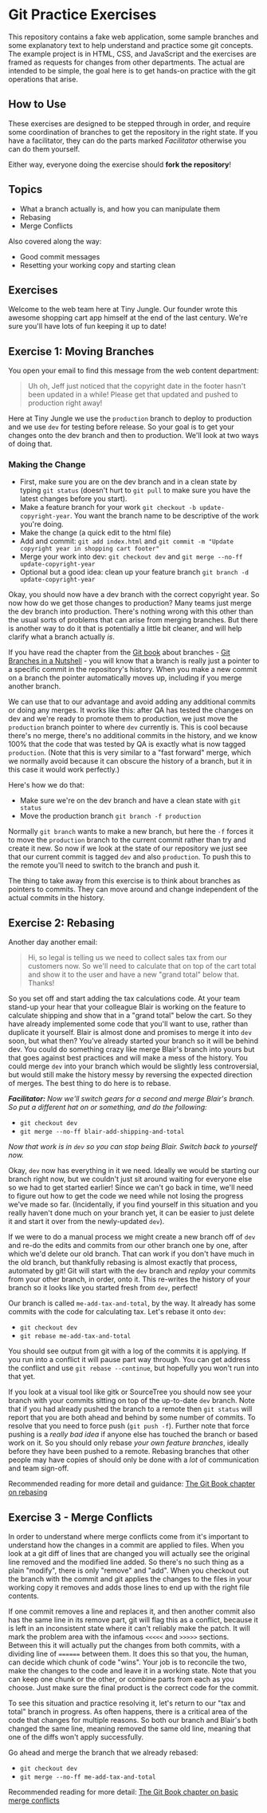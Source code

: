 # Git Practice Exercises

This repository contains a fake web application, some sample branches and some explanatory text
to help understand and practice some git concepts. The example project is in HTML, CSS, and JavaScript and
the exercises are framed as requests for changes from other departments. The actual are intended to be simple,
the goal here is to get hands-on practice with the git operations that arise.

## How to Use

These exercises are designed to be stepped through in order, and require some coordination of branches to
get the repository in the right state. If you have a facilitator, they can do the parts marked _Facilitator_
otherwise you can do them yourself.

Either way, everyone doing the exercise should **fork the repository**!

## Topics

   * What a branch actually is, and how you can manipulate them
   * Rebasing
   * Merge Conflicts

Also covered along the way:

   * Good commit messages
   * Resetting your working copy and starting clean

## Exercises

Welcome to the web team here at Tiny Jungle. Our founder wrote this awesome shopping cart app himself at the end of the
last century. We're sure you'll have lots of fun keeping it up to date!

## Exercise 1: Moving Branches

You open your email to find this message from the web content department:

> Uh oh, Jeff just noticed that the copyright date in the footer hasn't been updated in a while!
> Please get that updated and pushed to production right away!

Here at Tiny Jungle we use the `production` branch to deploy to production and we use `dev` for testing before
release. So your goal is to get your changes onto the dev branch and then to production. We'll look at two ways of
doing that.

### Making the Change

   * First, make sure you are on the dev branch and in a clean state by typing `git status` (doesn't hurt to `git pull`
     to make sure you have the latest changes before you start).
   * Make a feature branch for your work `git checkout -b update-copyright-year`. You want the branch name to be
     descriptive of the work you're doing.
   * Make the change (a quick edit to the html file)
   * Add and commit: `git add index.html` and `git commit -m "Update copyright year in shopping cart footer"`
   * Merge your work into dev: `git checkout dev` and `git merge --no-ff update-copyright-year`
   * Optional but a good idea: clean up your feature branch `git branch -d update-copyright-year`

Okay, you should now have a dev branch with the correct copyright year. So now how do we get those changes to 
production? Many teams just merge the dev branch into production. There's nothing wrong with this other than the usual
sorts of problems that can arise from merging branches. But there is another way to do it that is potentially a little 
bit cleaner, and will help clarify what a branch actually _is_.

If you have read the chapter from the [Git book](http://git-scm.com) about branches - 
[Git Branches in a Nutshell](https://git-scm.com/book/en/v2/Git-Branching-Branches-in-a-Nutshell#_create_new_branch) - 
you will know that a branch is really just a pointer to a specific commit in the repository's history. 
When you make a new commit on a branch the pointer automatically moves up, including if you merge another branch. 

We can use that to our advantage and avoid adding any additional commits or doing any merges. It works like this: after
QA has tested the changes on dev and we're ready to promote them to production, we just move the `production` branch
pointer to where `dev` currently is. This is cool because there's no merge, there's no additional commits in the history,
and we know 100% that the code that was tested by QA is exactly what is now tagged `production`. (Note that this is very 
similar to a "fast forward" merge, which we normally avoid because it can obscure the history of a branch, but it in 
this case it would work perfectly.)

Here's how we do that:

   * Make sure we're on the dev branch and have a clean state with `git status`
   * Move the production branch `git branch -f production`
   
Normally `git branch` wants to make a new branch, but here the `-f` forces it to move the `production` branch to the 
current commit rather than try and create it new. So now if we look at the state of our repository we just see that
our current commit is tagged `dev` and also `production`. To push this to the remote you'll need to switch to the 
branch and push it.

The thing to take away from this exercise is to think about branches as pointers to commits. They can move around and 
change independent of the actual commits in the history.

## Exercise 2: Rebasing

Another day another email:

> Hi, so legal is telling us we need to collect sales tax from our customers now. So we'll need to
> calculate that on top of the cart total and show it to the user and have a new "grand total" below
> that. Thanks!

So you set off and start adding the tax calculations code. At your team stand-up your hear that your colleague Blair is
working on the feature to calculate shipping and show that in a "grand total" below the cart. So they have already
implemented some code that you'll want to use, rather than duplicate it yourself. Blair is almost done and promises to 
merge it into `dev` soon, but what then? You've already started your branch so it will be behind dev. You could do 
something crazy like merge Blair's branch into yours but that goes against best practices and will make a mess of 
the history. You could merge `dev` into your branch which would be slightly less controversial, but would still make 
the history messy by reversing the expected direction of merges. The best thing to do here is to rebase.

_**Facilitator:** Now we'll switch gears for a second and merge Blair's branch. So put a different hat on or 
something, and do the following:_

   * `git checkout dev`
   * `git merge --no-ff blair-add-shipping-and-total`

_Now that work is in `dev` so you can stop being Blair. Switch back to yourself now._

Okay, `dev` now has everything in it we need. Ideally we would be starting our branch right now, but we couldn't just
sit around waiting for everyone else so we had to get started earlier! Since we can't go back in time, we'll need to 
figure out how to get the code we need while not losing the progress we've made so far. (Incidentally, if you find
yourself in this situation and you really haven't done much on your branch yet, it can be easier to just delete it and
start it over from the newly-updated `dev`). 

If we were to do a manual process we might create a new branch off of `dev` and re-do the edits and commits from our 
other branch one by one, after which we'd delete our old branch. That can work if you don't have much in the old branch,
but thankfully rebasing is almost exactly that process, automated by git! Git will start with the `dev` branch and 
_replay_ your commits from your other branch, in order, onto it. This re-writes the history of your branch so it looks
like you started fresh from `dev`, perfect!

Our branch is called `me-add-tax-and-total`, by the way. It already has some commits with the code for calculating tax.
Let's rebase it onto `dev`:

   * `git checkout dev`
   * `git rebase me-add-tax-and-total`
   
You should see output from git with a log of the commits it is applying. If you run into a conflict it will pause part
way through. You can get address the conflict and use `git rebase --continue`, but hopefully you won't run into that yet.

If you look at a visual tool like gitk or SourceTree you should now see your branch with your commits sitting on top of
the up-to-date `dev` branch. Note that if you had already pushed the branch to a remote then `git status` will report
that you are both ahead and behind by some number of commits. To resolve that you need to force push (`git push -f`).
Further note that force pushing is a _really bad idea_ if anyone else has touched the branch or based work on it. So you
should only rebase _your own feature branches_, ideally before they have been pushed to a remote. Rebasing branches that
other people may have copies of should only be done with a _lot_ of communication and team sign-off.

Recommended reading for more detail and guidance: [The Git Book chapter on rebasing](https://git-scm.com/book/en/v2/Git-Branching-Rebasing)

## Exercise 3 - Merge Conflicts

In order to understand where merge conflicts come from it's important to understand how the changes in a commit are 
applied to files. When you look at a git diff of lines that are changed you will actually see the original line removed
and the modified line added. So there's no such thing as a plain "modify", there is only "remove" and "add". When you
checkout out the branch with the commit and git applies the changes to the files in your working copy it removes and
adds those lines to end up with the right file contents. 

If one commit removes a line and replaces it, and then another commit also has the same line in its remove part, git 
will flag this as a conflict, because it is left in an inconsistent state where it can't reliably make the patch. 
It will mark the problem area with the infamous `<<<<<` and `>>>>>` sections. Between this it will actually put the 
changes from both commits, with a dividing line of `======` between them. It does this so that you, the human, can 
decide which chunk of code "wins". Your job is to reconcile the two, make the changes to the code and leave it in a
working state. Note that you can keep one chunk or the other, or combine parts from each as you choose. Just make sure
the final product is the correct code for the commit.

To see this situation and practice resolving it, let's return to our "tax and total" branch in progress. As often 
happens, there is a critical area of the code that changes for multiple reasons. So both our branch and Blair's both
changed the same line, meaning removed the same old line, meaning that one of the diffs won't apply successfully.

Go ahead and merge the branch that we already rebased:

   * `git checkout dev`
   * `git merge --no-ff me-add-tax-and-total`

Recommended reading for more detail: [The Git Book chapter on basic merge conflicts](https://git-scm.com/book/en/v2/Git-Branching-Basic-Branching-and-Merging#_basic_merge_conflicts)
